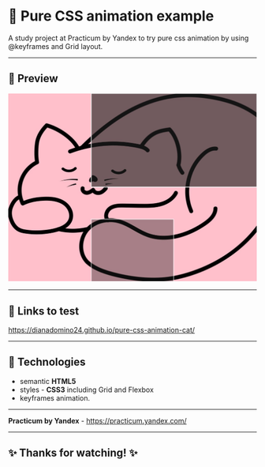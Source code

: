 # :large_blue_circle: Pure CSS animation example

A study project at Practicum by Yandex to try pure css animation
by using @keyframes and Grid layout.

---

## :mag_right: Preview

![Preview](./Screenshot_1.jpg)

---

## :link: Links to test

https://dianadomino24.github.io/pure-css-animation-cat/

---

## :rocket: Technologies

-   semantic **HTML5**
-   styles - **CSS3** including Grid and Flexbox
-   keyframes animation.

---

**Practicum by Yandex** - https://practicum.yandex.com/

---

## :sparkles: Thanks for watching! :sparkles:
